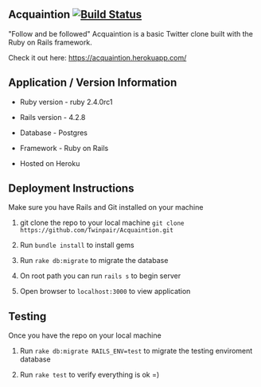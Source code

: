 ## Acquaintion [![Build Status](https://travis-ci.org/Twinpair/Acquaintion.svg?branch=master)](https://travis-ci.org/Twinpair/Acquaintion)

"Follow and be followed" Acquaintion is a basic Twitter clone built with the Ruby on Rails framework. 

Check it out here: https://acquaintion.herokuapp.com/

## Application / Version Information

* Ruby version - ruby 2.4.0rc1

* Rails version - 4.2.8

* Database - Postgres

* Framework - Ruby on Rails

* Hosted on Heroku

## Deployment Instructions

Make sure you have Rails and Git installed on your machine

1) git clone the repo to your local machine `git clone https://github.com/Twinpair/Acquaintion.git`

2) Run `bundle install` to install gems

3) Run `rake db:migrate` to migrate the database

4) On root path you can run `rails s` to begin server

5) Open browser to `localhost:3000` to view application

## Testing

Once you have the repo on your local machine

1) Run `rake db:migrate RAILS_ENV=test` to migrate the testing enviroment database

2) Run `rake test` to verify everything is ok =)
